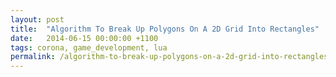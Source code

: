 ```yaml
---
layout: post
title:  "Algorithm To Break Up Polygons On A 2D Grid Into Rectangles"
date:   2014-06-15 00:00:00 +1100
tags: corona, game_development, lua
permalink: /algorithm-to-break-up-polygons-on-a-2d-grid-into-rectangles
---
```

